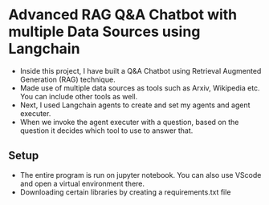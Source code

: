 # Advanced RAG Q&A Chatbot with multiple Data Sources using Langchain
* Inside this project, I have built a Q&A Chatbot using Retrieval Augmented Generation (RAG) technique.
* Made use of multiple data sources as tools such as Arxiv, Wikipedia etc. You can include other tools as well.
* Next, I used Langchain agents to create and set my agents and agent executer.
* When we invoke the agent executer with a question, based on the question it decides which tool to use to answer that.
  
## Setup
* The entire program is run on jupyter notebook. You can also use VScode and open a virtual environment there.
* Downloading certain libraries by creating a requirements.txt file
